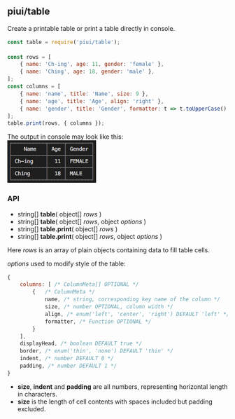 ##	piui/table

Create a printable table or print a table directly in console. 

```javascript
const table = require('piui/table');

const rows = [
    { name: 'Ch-ing', age: 11, gender: 'female' },
    { name: 'Ching', age: 18, gender: 'male' },
];
const columns = [
    { name: 'name', title: 'Name', size: 9 },
    { name: 'age', title: 'Age', align: 'right' },
    { name: 'gender', title: 'Gender', formatter: t => t.toUpperCase() },
];
table.print(rows, { columns });
```

The output in console may look like this:  
![table](./assets/table.png)


### API

*   string[] __table__( object[] *rows* )
*   string[] __table__( object[] *rows*, object *options* )
*   string[] __table.print__( object[] *rows* )
*   string[] __table.print__( object[] *rows*, object *options* )

Here *rows* is an array of plain objects containing data to fill table cells.

*options* used to modify style of the table:
```javascript
{
    columns: [ /* ColumnMeta[] OPTIONAL */
        {   /* ColumnMeta */
            name, /* string, corresponding key name of the column */
            size, /* number OPTIONAL, column width */
            align, /* enum('left', 'center', 'right') DEFAULT 'left' */
            formatter, /* Function OPTIONAL */
        }
    ],
    displayHead, /* boolean DEFAULT true */
    border, /* enum('thin', 'none') DEFAULT 'thin' */
    indent, /* number DEFAULT 0 */
    padding, /* number DEFAULT 1 */
}
```

*   __size__, __indent__ and __padding__ are all numbers, representing horizontal length in characters.
*   __size__ is the length of cell contents with spaces included but padding excluded.
